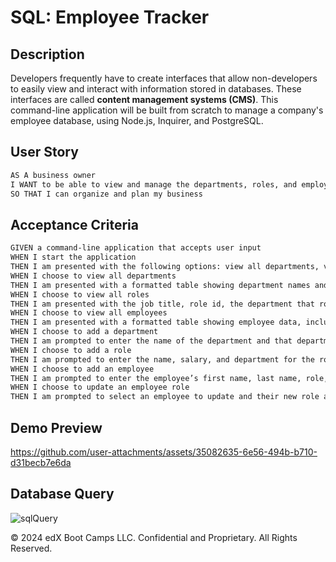 # SQL: Employee Tracker

## Description

Developers frequently have to create interfaces that allow non-developers to easily view and interact with information stored in databases. These interfaces are called **content management systems (CMS)**. This command-line application will be built from scratch to manage a company's employee database, using Node.js, Inquirer, and PostgreSQL.

## User Story

```md
AS A business owner
I WANT to be able to view and manage the departments, roles, and employees in my company
SO THAT I can organize and plan my business
```

## Acceptance Criteria

```md
GIVEN a command-line application that accepts user input
WHEN I start the application
THEN I am presented with the following options: view all departments, view all roles, view all employees, add a department, add a role, add an employee, and update an employee role
WHEN I choose to view all departments
THEN I am presented with a formatted table showing department names and department ids
WHEN I choose to view all roles
THEN I am presented with the job title, role id, the department that role belongs to, and the salary for that role
WHEN I choose to view all employees
THEN I am presented with a formatted table showing employee data, including employee ids, first names, last names, job titles, departments, salaries, and managers that the employees report to
WHEN I choose to add a department
THEN I am prompted to enter the name of the department and that department is added to the database
WHEN I choose to add a role
THEN I am prompted to enter the name, salary, and department for the role and that role is added to the database
WHEN I choose to add an employee
THEN I am prompted to enter the employee’s first name, last name, role, and manager, and that employee is added to the database
WHEN I choose to update an employee role
THEN I am prompted to select an employee to update and their new role and this information is updated in the database 
```
## Demo Preview
https://github.com/user-attachments/assets/35082635-6e56-494b-b710-d31becb7e6da

## Database Query
![sqlQuery](https://github.com/user-attachments/assets/4381c857-3d4f-4cde-878f-e189957b2751)

© 2024 edX Boot Camps LLC. Confidential and Proprietary. All Rights Reserved.
